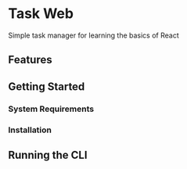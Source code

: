# Task Web
Simple task manager for learning the basics of React

## Features

## Getting Started
### System Requirements
### Installation
## Running the CLI
